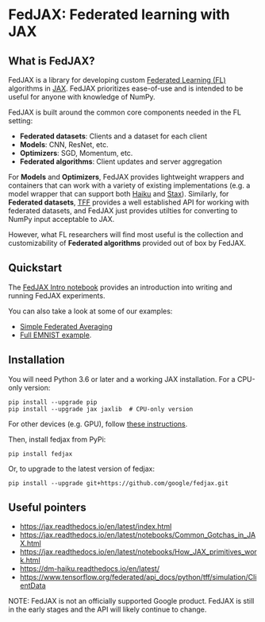 # FedJAX: Federated learning with JAX

## What is FedJAX?

FedJAX is a library for developing custom
[Federated Learning (FL)](https://ai.googleblog.com/2017/04/federated-learning-collaborative.html)
algorithms in [JAX]. FedJAX prioritizes ease-of-use and is intended to be useful
for anyone with knowledge of NumPy.

FedJAX is built around the common core components needed in the FL setting:

*   **Federated datasets**: Clients and a dataset for each client
*   **Models**: CNN, ResNet, etc.
*   **Optimizers**: SGD, Momentum, etc.
*   **Federated algorithms**: Client updates and server aggregation

For **Models** and **Optimizers**, FedJAX provides lightweight wrappers and
containers that can work with a variety of existing implementations (e.g. a
model wrapper that can support both [Haiku] and [Stax]). Similarly, for
**Federated datasets**, [TFF] provides a well established API for working with
federated datasets, and FedJAX just provides utilties for converting to NumPy
input acceptable to JAX.

However, what FL researchers will find most useful is the collection and
customizability of **Federated algorithms** provided out of box by FedJAX.

## Quickstart

The
[FedJAX Intro notebook](notebooks/fedjax_intro.ipynb)
provides an introduction into writing and running FedJAX experiments.

You can also take a look at some of our examples:

*   [Simple Federated Averaging](examples/simple_fed_avg.py)
*   [Full EMNIST example](examples/emnist_simple_fed_avg.py).

## Installation

You will need Python 3.6 or later and a working JAX installation. For a CPU-only
version:

```
pip install --upgrade pip
pip install --upgrade jax jaxlib  # CPU-only version
```

For other devices (e.g. GPU), follow
[these instructions](https://github.com/google/jax#installation).

Then, install fedjax from PyPi:

```
pip install fedjax
```

Or, to upgrade to the latest version of fedjax:

```
pip install --upgrade git+https://github.com/google/fedjax.git
```

## Useful pointers

*   https://jax.readthedocs.io/en/latest/index.html
*   https://jax.readthedocs.io/en/latest/notebooks/Common_Gotchas_in_JAX.html
*   https://jax.readthedocs.io/en/latest/notebooks/How_JAX_primitives_work.html
*   https://dm-haiku.readthedocs.io/en/latest/
*   https://www.tensorflow.org/federated/api_docs/python/tff/simulation/ClientData

[JAX]: https://github.com/google/jax
[TFF]: https://www.tensorflow.org/federated
[Haiku]: https://github.com/deepmind/dm-haiku
[Stax]: https://github.com/google/jax/blob/master/jax/experimental/stax.py

NOTE: FedJAX is not an officially supported Google product. FedJAX is still in
the early stages and the API will likely continue to change.

